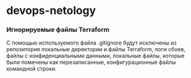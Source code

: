 # devops-netology
### Игнорируемые файлы Terraform

С помощью используемого файла .gitignore будут исключены из репозитория локальные директории и файлы Terraform, логи сбоев, файлы с конфиденциальными данными, локальные файлы, которые были помечены как перезаписанные, конфигурационные файлы командной строки.
